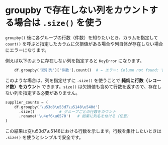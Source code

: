 # groupby で存在しない列をカウントする場合は `.size()` を使う

`groupby()` 後に各グループの行数（件数）を知りたいとき、カラムを指定して `count()` を呼ぶと指定したカラムに欠損値がある場合や列自体が存在しない場合にエラーになります。

例えば以下のように存在しない列を指定すると `KeyError` になります。

```python
    df.groupby('取引先')['件数'].count()  # ← エラー: Column not found: \u53d7\u53d8\u5148\u4ef6\u6570
```

このような場合は、列を指定せずに `.size()` を使うことで **純纯に行数（レコード数）をカウント** できます。`size()` は欠損値も含めて行数を返すので、存在しない列を指定する必要がありません。

```python
supplier_counts = (
    df.groupby('\u53d8\u53d7\u5148\u540d')
      .size()           # グループごとの行数をカウント
      .rename('\u4ef6\u6570')   # 結果に列名を付ける（任意）
)
```

この結果は变\u53d7\u5148における行数を示します。行数を集計したいときは `.size()` を使うとシンプルで安全です。
